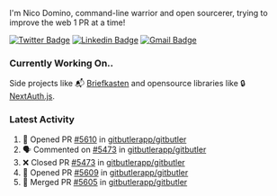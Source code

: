 
I'm Nico Domino, command-line warrior and open sourcerer, trying to improve the web 1 PR at a time!

[![Twitter Badge](https://img.shields.io/badge/-@ndom91-1ca0f1?style=flat-square&labelColor=1ca0f1&logo=twitter&logoColor=white&link=https://twitter.com/ndom91)](https://twitter.com/ndom91) [![Linkedin Badge](https://img.shields.io/badge/-ndom91-blue?style=flat-square&logo=Linkedin&logoColor=white&link=https://www.linkedin.com/in/ndom91/)](https://www.linkedin.com/in/ndom91/) [![Gmail Badge](https://img.shields.io/badge/-yo@ndo.dev-c14438?style=flat-square&logo=mail.ru&logoColor=white&link=mailto:yo@ndo.dev)](mailto:yo@ndo.dev)

### Currently Working On..

Side projects like 📬 [Briefkasten](https://briefkastenhq.com) and opensource libraries like 🔒 [NextAuth.js](https://github.com/nextauthjs/next-auth).

<!--START_SECTION_PROFILE_VIEWS:readme-info-->
<!--END_SECTION_PROFILE_VIEWS:readme-info-->

<!--START_SECTION_DAILY_COMMIT:readme-info-->
<!--END_SECTION_DAILY_COMMIT:readme-info-->

<!--START_SECTION_WEEKLY_COMMIT:readme-info-->
<!--END_SECTION_WEEKLY_COMMIT:readme-info-->

### Latest Activity

<!--START_SECTION:activity-->
1. 💪 Opened PR [#5610](https://github.com/gitbutlerapp/gitbutler/pull/5610) in [gitbutlerapp/gitbutler](https://github.com/gitbutlerapp/gitbutler)
2. 🗣 Commented on [#5473](https://github.com/gitbutlerapp/gitbutler/pull/5473#issuecomment-2485878768) in [gitbutlerapp/gitbutler](https://github.com/gitbutlerapp/gitbutler)
3. ❌ Closed PR [#5473](https://github.com/gitbutlerapp/gitbutler/pull/5473) in [gitbutlerapp/gitbutler](https://github.com/gitbutlerapp/gitbutler)
4. 💪 Opened PR [#5609](https://github.com/gitbutlerapp/gitbutler/pull/5609) in [gitbutlerapp/gitbutler](https://github.com/gitbutlerapp/gitbutler)
5. 🎉 Merged PR [#5605](https://github.com/gitbutlerapp/gitbutler/pull/5605) in [gitbutlerapp/gitbutler](https://github.com/gitbutlerapp/gitbutler)
<!--END_SECTION:activity-->
